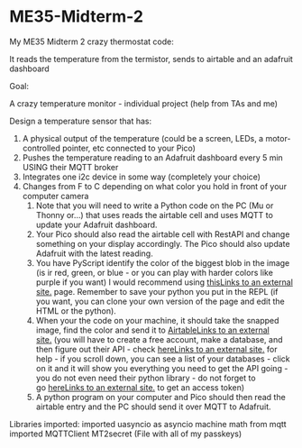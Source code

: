# ME35-Midterm-2
My ME35 Midterm 2 crazy thermostat code: 

It reads the temperature from the termistor, sends to airtable and an adafruit dashboard

Goal:

A crazy temperature monitor - individual project (help from TAs and me)

Design a temperature sensor that has:

1. A physical output of the temperature (could be a screen, LEDs, a motor-controlled pointer, etc connected to your Pico)
2. Pushes the temperature reading to an Adafruit dashboard every 5 min USING their MQTT broker
3. Integrates one i2c device in some way (completely your choice)
4. Changes from F to C depending on what color you hold in front of your computer camera
    1. Note that you will need to write a Python code on the PC (Mu or Thonny or…) that uses reads the airtable cell and uses MQTT to update your Adafruit dashboard.
    2. Your Pico should also read the airtable cell with RestAPI and change something on your display accordingly. The Pico should also update Adafruit with the latest reading.
    3. You have PyScript identify the color of the biggest blob in the image (is ir red, green, or blue - or you can play with harder colors like purple if you want) I would recommend using [thisLinks to an external site.](https://chrisrogers.pyscriptapps.com/me35-midterm/latest/) page. Remember to save your python you put in the REPL (if you want, you can clone your own version of the page and edit the HTML or the python).
    4. When your the code on your machine, it should take the snapped image, find the color and send it to [AirtableLinks to an external site.](https://www.airtable.com/) (you will have to create a free account, make a database, and then figure out their API - check [hereLinks to an external site.](https://airtable.com/developers/web/api/introduction) for help - if you scroll down, you can see a list of your databases - click on it and it will show you everything you need to get the API going - you do not even need their python library - do not forget to go [hereLinks to an external site.](https://airtable.com/create/tokens) to get an access token)
    5. A python program on your computer and Pico should then read the airtable entry and the PC should send it over MQTT to Adafruit.

Libraries imported: 
imported uasyncio as asyncio
machine
math
from mqtt imported MQTTClient
MT2secret (File with all of my passkeys)
